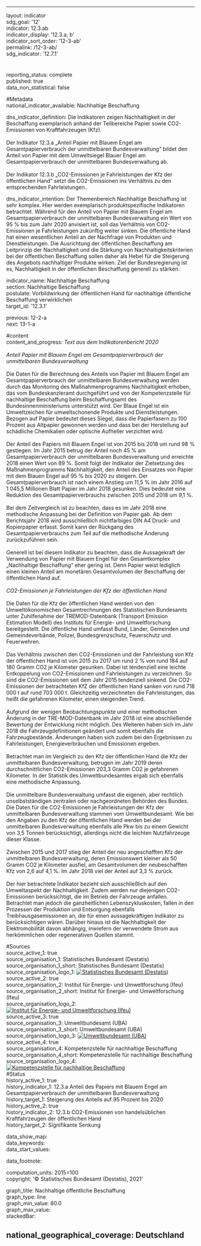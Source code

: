---

layout: indicator    
sdg_goal: '12'    
indicator: 12.3.ab    
indicator_display: '12.3.a, b'    
indicator_sort_order: '12-3-ab'    
permalink: /12-3-ab/    
sdg_indicator: '12.7.1'    

#    
reporting_status: complete    
published: true    
data_non_statistical: false    


#Metadata    
national_indicator_available: Nachhaltige Beschaffung    
    
dns_indicator_definition: Die Indikatoren zeigen Nachhaltigkeit in der Beschaffung exemplarisch anhand der Teilbereiche Papier sowie CO2-Emissionen von Kraftfahrzeugen (Kfz).<br><br>Der Indikator 12.3.a „Anteil Papier mit Blauem Engel am Gesamtpapierverbrauch der unmittelbaren Bundesverwaltung“ bildet den Anteil von Papier mit dem Umweltsiegel Blauer Engel am Gesamtpapierverbrauch der unmittelbaren Bundesverwaltung ab.<br><br>Der Indikator 12.3.b „CO2-Emissionen je Fahrleistungen der Kfz der öffentlichen Hand“ setzt die CO2-Emissionen ins Verhältnis zu den entsprechenden Fahrleistungen.     
    
dns_indicator_intention: Der Themenbereich Nachhaltige Beschaffung ist sehr komplex. Hier werden exemplarisch produktspezifische Indikatoren betrachtet. Während für den Anteil von Papier mit Blauem Engel am Gesamtpapierverbrauch der unmittelbaren Bundesverwaltung ein Wert von 95 % bis zum Jahr 2020 anvisiert ist, soll das Verhältnis von CO2-Emissionen je Fahrleistungen zukünftig weiter sinken. Die öffentliche Hand hat einen wesentlichen Anteil an der Nachfrage von Produkten und Dienstleistungen. Die Ausrichtung der öffentlichen Beschaffung am Leitprinzip der Nachhaltigkeit und die Stärkung von Nachhaltigkeitskriterien bei der öffentlichen Beschaffung sollen daher als Hebel für die Steigerung des Angebots nachhaltiger Produkte wirken. Ziel der Bundesregierung ist es, Nachhaltigkeit in der öffentlichen Beschaffung generell zu stärken.    
    
indicator_name: Nachhaltige Beschaffung    
section: Nachhaltige Beschaffung    
postulate: Vorbildwirkung der öffentlichen Hand für nachhaltige öffentliche Beschaffung verwirklichen    
target_id: '12.3.1'    
    
previous: 12-2-a    
next: 13-1-a    
    
#content    
content_and_progress: <i> Text aus dem Indikatorenbericht 2020</i><br><br><i>Anteil Papier mit Blauem Engel am Gesamtpapierverbrauch der unmittelbaren Bundesverwaltung</i><br><br>Die Daten für die Berechnung des Anteils von Papier mit Blauem Engel am Gesamtpapierverbrauch der unmittelbaren Bundesverwaltung werden durch das Monitoring des Maßnahmenprogramms Nachhaltigkeit erhoben, das vom Bundeskanzleramt durchgeführt und von der Kompetenzstelle für nachhaltige Beschaffung beim Beschaffungsamt des Bundesinnenministeriums unterstützt wird. Der Blaue Engel ist ein Umweltzeichen für umweltschonende Produkte und Dienstleistungen. Bezogen auf Papier bedeutet dieses Siegel, dass die Papierfasern zu 100 Prozent aus Altpapier gewonnen werden und dass bei der Herstellung auf schädliche Chemikalien oder optische Aufheller verzichtet wird.<br><br>Der Anteil des Papiers mit Blauem Engel ist von 2015 bis 2018 um rund 98 % gestiegen. Im Jahr 2015 betrug der Anteil noch 45 % am Gesamtpapierverbrauch der unmittelbaren Bundesverwaltung und erreichte 2018 einen Wert von 89 %. Somit folgt der Indikator der Zielsetzung des Maßnahmenprogramms Nachhaltigkeit, den Anteil des Einsatzes von Papier mit dem Blauen Engel auf 95 % bis 2020 zu steigern. Der Gesamtpapierverbrauch ist nach einem Anstieg um 11,5 % im Jahr 2016 auf 1 045,5 Millionen Blatt Papier im Jahr 2018 gesunken. Dies bedeutet eine Reduktion des Gesamtpapierverbrauchs zwischen 2015 und 2018 um 9,1 %.<br><br>Bei dem Zeitvergleich ist zu beachten, dass es im Jahr 2018 eine methodische Anpassung bei der Definition von Papier gab. Ab dem Berichtsjahr 2018 wird ausschließlich nichtfarbiges DIN A4 Druck- und Kopierpapier erfasst. Somit kann der Rückgang des Gesamtpapierverbrauchs zum Teil auf die methodische Änderung zurückzuführen sein.<br><br>Generell ist bei diesem Indikator zu beachten, dass die Aussagekraft der Verwendung von Papier mit Blauem Engel für den Gesamtkomplex „Nachhaltige Beschaffung“ eher gering ist. Denn Papier weist lediglich einen kleinen Anteil am monetären Gesamtvolumen der Beschaffung der öffentlichen Hand auf.<br><br><i>CO2-Emissionen je Fahrleistungen der Kfz der öffentlichen Hand</i><br><br>Die Daten für die Kfz der öffentlichen Hand werden von den Umweltökonomischen Gesamtrechnungen des Statistischen Bundesamts unter Zuhilfenahme der TREMOD-Datenbank (Transport Emission Estimation Modell) des Instituts für Energie- und Umweltforschung bereitgestellt. Die öffentliche Hand umfasst Bund, Länder, Gemeinden und Gemeindeverbände, Polizei, Bundesgrenzschutz, Feuerschutz und Feuerwehren.<br><br>Das Verhältnis zwischen den CO2-Emissionen und der Fahrleistung von Kfz der öffentlichen Hand ist von 2015 zu 2017 um rund 2 % von rund 184 auf 180 Gramm CO2 je Kilometer gesunken. Dabei ist tendenziell eine leichte Entkoppelung von CO2-Emissionen und Fahrleistungen zu verzeichnen. So sind die CO2-Emissionen seit dem Jahr 2015 tendenziell sinkend. Die CO2-Emissionen der betrachteten KfZ der öffentlichen Hand sanken von rund 718 000 t auf rund 703 000 t. Gleichzeitig verzeichneten die Fahrleistungen, das heißt die gefahrenen Kilometer, einen steigenden Trend.<br><br>Aufgrund der wenigen Beobachtungspunkte und einer methodischen Änderung in der TRE-MOD-Datenbank im Jahr 2018 ist eine abschließende Bewertung der Entwicklung nicht möglich. Des Weiteren haben sich im Jahr 2018 die Fahrzeugdefinitionen geändert und somit ebenfalls die Fahrzeugbestände. Änderungen haben sich zudem bei den Ergebnissen zu Fahrleistungen, Energieverbräuchen und Emissionen ergeben.<br><br>Betrachtet man im Vergleich zu den Kfz der öffentlichen Hand die Kfz der unmittelbaren Bundesverwaltung, betrugen im Jahr 2019 deren durchschnittlichen CO2-Emissionen 203,3 Gramm CO2 je gefahrenen Kilometer. In der Statistik des Umweltbundesamtes ergab sich ebenfalls eine methodische Anpassung.<br><br>Die unmittelbare Bundesverwaltung umfasst die eigenen, aber rechtlich unselbstständigen zentralen oder nachgeordneten Behörden des Bundes. Die Daten für die CO2-Emissionen je Fahrleistungen der Kfz der unmittelbaren Bundesverwaltung stammen vom Umweltbundesamt. Wie bei den Angaben zu den Kfz der öffentlichen Hand werden bei der unmittelbaren Bundesverwaltung ebenfalls alle Pkw bis zu einem Gewicht von 3,5 Tonnen berücksichtigt, allerdings nicht die leichten Nutzfahrzeuge dieser Klasse.<br><br>Zwischen 2015 und 2017 stieg der Anteil der neu angeschafften Kfz der unmittelbaren Bundesverwaltung, deren Emissionswert kleiner als 50 Gramm CO2 je Kilometer ausfiel, am Gesamtvolumen der neubeschafften Kfz von 2,6 auf 4,1 %. Im Jahr 2018 viel der Anteil auf 3,3 % zurück.<br><br>Der hier betrachtete Indikator bezieht sich ausschließlich auf den Umweltaspekt der Nachhaltigkeit. Zudem werden nur diejenigen CO2-Emissionen berücksichtigt, die im Betrieb der Fahrzeuge anfallen. Betrachtet man jedoch die ganzheitlichen Lebenszykluskosten, fallen in den Prozessen der Produktion und Entsorgung ebenfalls Treibhausgasemissionen an, die für einen aussagekräftigen Indikator zu berücksichtigen wären. Darüber hinaus ist die Nachhaltigkeit der Elektromobilität davon abhängig, inwiefern der verwendete Strom aus herkömmlichen oder regenerativen Quellen stammt.    
    
#Sources    
source_active_1: true                    
source_organisation_1: Statistisches Bundesamt (Destatis)                    
source_organisation_1_short: Statistisches Bundesamt (Destatis)                    
source_organisation_logo_1: <a href="https://www.destatis.de/DE/Home/_inhalt.html"><img src="https://g205sdgs.github.io/sdg-indicators/public/logos/destatis.png" alt=" Statistisches Bundesamt (Destatis)" title="Klicken Sie hier um zu der Homepage der Organisation zu gelangen" /></a>                    
source_active_2: true                    
source_organisation_2: Institut für Energie- und Umweltforschung (Ifeu)                    
source_organisation_2_short: Institut für Energie- und Umweltforschung (Ifeu)                    
source_organisation_logo_2: <a href="https://www.ifeu.de/"><img src="https://g205sdgs.github.io/sdg-indicators/public/logos/ifeu.png" alt=" Institut für Energie- und Umweltforschung (Ifeu)" title="Klicken Sie hier um zu der Homepage der Organisation zu gelangen" /></a>                    
source_active_3: true                    
source_organisation_3: Umweltbundesamt (UBA)                    
source_organisation_3_short: Umweltbundesamt (UBA)                    
source_organisation_logo_3: <a href="https://www.umweltbundesamt.de/"><img src="https://g205sdgs.github.io/sdg-indicators/public/logos/uba.png" alt=" Umweltbundesamt (UBA)" title="Klicken Sie hier um zu der Homepage der Organisation zu gelangen" /></a>                    
source_active_4: true                    
source_organisation_4: Kompetenzstelle für nachhaltige Beschaffung                    
source_organisation_4_short: Kompetenzstelle für nachhaltige Beschaffung                    
source_organisation_logo_4: <a href="http://www.nachhaltige-beschaffung.info/DE/Home/home_node.html"><img src="https://g205sdgs.github.io/sdg-indicators/public/logos/knb.png" alt=" Kompetenzstelle für nachhaltige Beschaffung" title="Klicken Sie hier um zu der Homepage der Organisation zu gelangen" /></a>                        
#Status    
history_active_1: true                    
history_indicator_1: 12.3.a Anteil des Papiers mit Blauem Engel am Gesamtpapierverbrauch der unmittelbaren Bundesverwaltung                    
history_target_1:  Steigerung des Anteils auf 95 Prozent bis 2020
history_active_2: true                    
history_indicator_2: 12.3.b CO2-Emissionen von handelsüblichen Kraftfahrzeugen der öffentlichen Hand                    
history_target_2:  Signifikante Senkung    

data_show_map:     
data_keywords:    
data_start_values:     
    
data_footnote:     
    
computation_units: 2015=100    
copyright: '&copy; Statistisches Bundesamt (Destatis), 2021'
    
graph_title: Nachhaltige öffentliche Beschaffung    
graph_type: line    
graph_min_value: 80.0    
graph_max_value:     
stackedBar:    

national_geographical_coverage: Deutschland    
---    